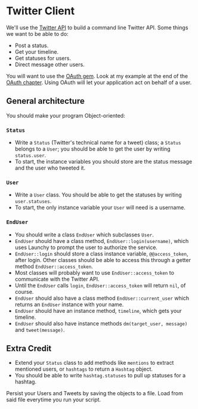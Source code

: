 # Twitter Client

We'll use the [Twitter API][api-docs] to build a command line Twitter
API. Some things we want to be able to do:

* Post a status.
* Get your timeline.
* Get statuses for users.
* Direct message other users.

You will want to use the [OAuth gem][oauth-github]. Look at my example
at the end of the [OAuth chapter][oauth-chapter]. Using OAuth will let
your application act on behalf of a user.

## General architecture

You should make your program Object-oriented:

### `Status`

* Write a `Status` (Twitter's technical name for a tweet) class; a
  `Status` belongs to a `User`; you should be able to get the user by
  writing `status.user`.
* To start, the instance variables you should store are the status
  message and the user who tweeted it.

### `User`

* Write a `User` class. You should be able to get the statuses by
  writing `user.statuses`.
* To start, the only instance variable your `User` will need is a
  username.

### `EndUser`

* You should write a class `EndUser` which subclasses `User`.
* `EndUser` should have a class method,
  `EndUser::login(username)`, which uses Launchy to prompt the
  user to authorize the service.
* `EndUser::login` should store a class instance variable,
  `@@access_token`, after login. Other classes should be able to
  access this through a getter method `EndUser::access_token`.
* Most classes will probably want to use `EndUser::access_token`
  to communicate with the Twitter API.
* Until the `EndUser` calls `login`, `EndUser::access_token` will
  return `nil`, of course.
* `EndUser` should also have a class method
  `EndUser::current_user` which returns an `EndUser` instance with
  your name.
* `EndUser` should have an instance method, `timeline`, which gets
  your timeline.
* `EndUser` should also have instance methods `dm(target_user,
  message)` and `tweet(message)`.

## Extra Credit

* Extend your `Status` class to add methods like `mentions` to extract
  mentioned users, or `hashtags` to return a `Hashtag` object.
* You should be able to write `hashtag.statuses` to pull up statuses
  for a hashtag.

Persist your Users and Tweets by saving the objects to a file. Load
from said file everytime you run your script.

[api-docs]: https://dev.twitter.com/docs/api/1.1
[oauth-github]: https://github.com/oauth/oauth-ruby
[oauth-chapter]: ../the-web/oauth.md
